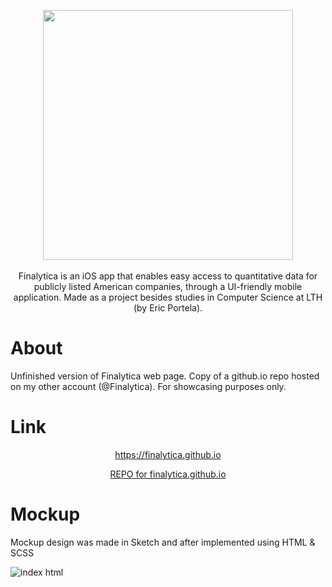 <p align="center"> 
     <img src="https://user-images.githubusercontent.com/58792679/163328909-1c654f20-3c22-4881-b768-f7201c0270de.png" width="400">
     <br>
     <br>
     <a> Finalytica is an iOS app that enables easy access to quantitative data for publicly listed American companies, through a UI-friendly mobile        
     application. Made as a project besides studies in Computer Science at LTH (by Eric Portela). 
     </a>
</p>

# About
Unfinished version of Finalytica web page. Copy of a github.io repo hosted on my other account (@Finalytica). For showcasing purposes only.


# Link
<p align="center"> <a href="https://finalytica.github.io" target="_blank"> https://finalytica.github.io </a> </p>
<p align="center"> <a href="https://github.com/finalytica/finalytica.github.io" target="_blank"> REPO for finalytica.github.io </a> </p>


# Mockup

<a>Mockup design was made in Sketch and after implemented using HTML & SCSS</a>

![index html](https://user-images.githubusercontent.com/58792679/219814426-ffbcf49e-f037-49ad-bf82-7e876f9ce007.png)
